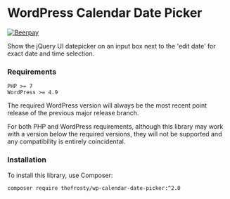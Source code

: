 # WordPress Calendar Date Picker

[![Beerpay](https://beerpay.io/thefrosty/wp-calendar-date-picker/badge.svg?style=flat)](https://beerpay.io/thefrosty/wp-calendar-date-picker)

Show the jQuery UI datepicker on an input box next to the 'edit date' for exact date and time selection.

### Requirements

```
PHP >= 7
WordPress >= 4.9
```

The required WordPress version will always be the most recent point release of
the previous major release branch.

For both PHP and WordPress requirements, although this library may work with a
version below the required versions, they will not be supported and any
compatibility is entirely coincidental.

### Installation

To install this library, use Composer:

```
composer require thefrosty/wp-calendar-date-picker:^2.0
```
